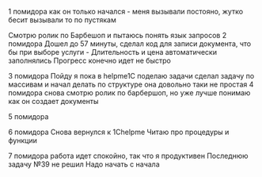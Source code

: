 1 помидора
	как он только начался  - меня вызывали постояно, жутко бесит
	вызывали то по пустякам

Смотрю ролик по Барбешоп и пытаюсь понять язык запросов
2 помидора
	Дошел до 57 минуты, сделал код для записи документа, что бы при выборе услуги - Длительность и цена автоматически заполнялись
Прогресс конечно идет не быстро

3 помидора
Пойду я пока в helpme1C поделаю задачи
	сделал задачу по массивам и начал делать по структуре
	она довольно таки не простая
4 помидора
снова смотрю ролик по барбершоп, но уже лучше понимаю как он создает документы

5 помидора

6 помидора
Снова вернулся к 1Сhelpme
Читаю про процедуры и функции

7 помидора
	работа идет спокойно, так что я продуктивен
	Последнюю задачу №39 не решил
	Надо начать с начала